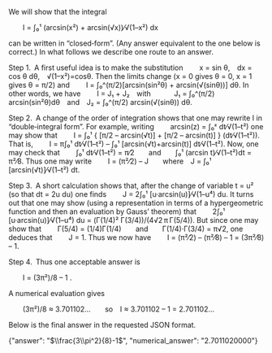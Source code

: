 We will show that the integral

  I = ∫₀¹ (arcsin(x²) + arcsin(√x))⁄√(1–x²) dx

can be written in “closed‐form”. (Any answer equivalent to the one below is correct.) In what follows we describe one route to an answer.

Step 1. A first useful idea is to make the substitution
  x = sin θ, dx = cos θ dθ, √(1–x²)=cosθ.
Then the limits change (x = 0 gives θ = 0, x = 1 gives θ = π/2) and
  I = ∫₀^(π/2)[arcsin(sin²θ) + arcsin(√(sinθ))] dθ.
In other words, we have
  I = J₁ + J₂ with
   J₁ = ∫₀^(π/2) arcsin(sin²θ)dθ and J₂ = ∫₀^(π/2) arcsin(√(sinθ)) dθ.

Step 2. A change of the order of integration shows that one may rewrite I in “double‐integral form”. For example, writing
  arcsin(z) = ∫₀ᶻ dt⁄√(1–t²)
one may show that
  I = ∫₀¹ { [π/2 – arcsin(√t)] + [π/2 – arcsin(t)] } (dt⁄√(1–t²)).
That is,
  I = π∫₀¹ dt⁄√(1–t²) – ∫₀¹ [arcsin(√t)+arcsin(t)] dt⁄√(1–t²).
Now, one may check that
  ∫₀¹ dt⁄√(1–t²) = π⁄2  and  ∫₀¹ (arcsin t)⁄√(1–t²)dt = π²⁄8.
Thus one may write
  I = (π²⁄2) – J  where J = ∫₀¹ [arcsin(√t)]⁄√(1–t²) dt.

Step 3. A short calculation shows that, after the change of variable t = u² (so that dt = 2u du) one finds
  J = 2∫₀¹ [u·arcsin(u)]⁄√(1–u⁴) du.
It turns out that one may show (using a representation in terms of a hypergeometric function and then an evaluation by Gauss’ theorem) that
  2∫₀¹ [u·arcsin(u)]⁄√(1–u⁴) du = (Γ(1/4)² Γ(3/4))/(4√2 π Γ(5/4)).
But since one may show that
  Γ(5/4) = (1/4)Γ(1/4)  and  Γ(1/4)·Γ(3/4) = π√2,
one deduces that
  J = 1.
Thus we now have
  I = (π²⁄2) – (π²⁄8) – 1 = (3π²⁄8) – 1.

Step 4. Thus one acceptable answer is

  I = (3π²)/8 – 1 .

A numerical evaluation gives

  (3π²)/8 ≈ 3.701102…  so I ≈ 3.701102 – 1 = 2.701102…

Below is the final answer in the requested JSON format.

{"answer": "$\\frac{3\\pi^2}{8}-1$", "numerical_answer": "2.7011020000"}